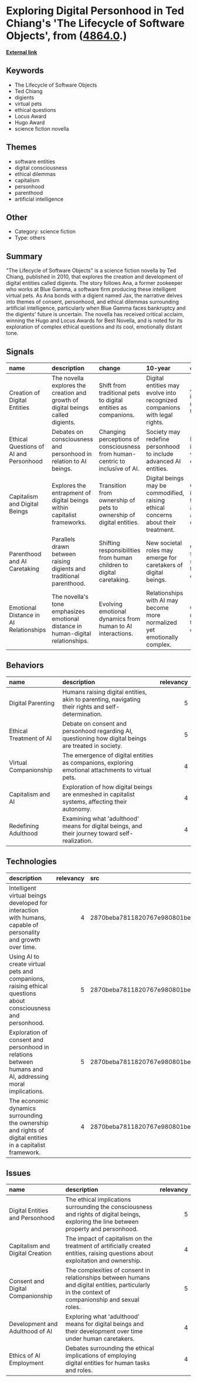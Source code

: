 # __Exploring Digital Personhood in Ted Chiang's 'The Lifecycle of Software Objects'__, from ([4864.0](https://kghosh.substack.com/p/4864.0).)

__[External link](https://en.wikipedia.org/wiki/The_Lifecycle_of_Software_Objects)__



## Keywords

* The Lifecycle of Software Objects
* Ted Chiang
* digients
* virtual pets
* ethical questions
* Locus Award
* Hugo Award
* science fiction novella

## Themes

* software entities
* digital consciousness
* ethical dilemmas
* capitalism
* personhood
* parenthood
* artificial intelligence

## Other

* Category: science fiction
* Type: others

## Summary

"The Lifecycle of Software Objects" is a science fiction novella by Ted Chiang, published in 2010, that explores the creation and development of digital entities called digients. The story follows Ana, a former zookeeper who works at Blue Gamma, a software firm producing these intelligent virtual pets. As Ana bonds with a digient named Jax, the narrative delves into themes of consent, personhood, and ethical dilemmas surrounding artificial intelligence, particularly when Blue Gamma faces bankruptcy and the digients' future is uncertain. The novella has received critical acclaim, winning the Hugo and Locus Awards for Best Novella, and is noted for its exploration of complex ethical questions and its cool, emotionally distant tone.

## Signals

| name                                   | description                                                                      | change                                                                       | 10-year                                                                            | driving-force                                                            |   relevancy |
|:---------------------------------------|:---------------------------------------------------------------------------------|:-----------------------------------------------------------------------------|:-----------------------------------------------------------------------------------|:-------------------------------------------------------------------------|------------:|
| Creation of Digital Entities           | The novella explores the creation and growth of digital beings called digients.  | Shift from traditional pets to digital entities as companions.               | Digital entities may evolve into recognized companions with legal rights.          | Advancements in AI and virtual reality technologies.                     |           4 |
| Ethical Questions of AI and Personhood | Debates on consciousness and personhood in relation to AI beings.                | Changing perceptions of consciousness from human-centric to inclusive of AI. | Society may redefine personhood to include advanced AI entities.                   | Increased interactions with AI in everyday life.                         |           5 |
| Capitalism and Digital Beings          | Explores the entrapment of digital beings within capitalist frameworks.          | Transition from ownership of pets to ownership of digital entities.          | Digital beings may be commodified, raising ethical concerns about their treatment. | Capitalism's influence on technological advancements and AI development. |           4 |
| Parenthood and AI Caretaking           | Parallels drawn between raising digients and traditional parenthood.             | Shifting responsibilities from human children to digital caretaking.         | New societal roles may emerge for caretakers of digital beings.                    | Changing family structures and the integration of technology.            |           3 |
| Emotional Distance in AI Relationships | The novella's tone emphasizes emotional distance in human-digital relationships. | Evolving emotional dynamics from human to AI interactions.                   | Relationships with AI may become more normalized yet emotionally complex.          | Growing reliance on technology for companionship.                        |           4 |

## Behaviors

| name                    | description                                                                                           |   relevancy |
|:------------------------|:------------------------------------------------------------------------------------------------------|------------:|
| Digital Parenting       | Humans raising digital entities, akin to parenting, navigating their rights and self-determination.   |           5 |
| Ethical Treatment of AI | Debate on consent and personhood regarding AI, questioning how digital beings are treated in society. |           5 |
| Virtual Companionship   | The emergence of digital entities as companions, exploring emotional attachments to virtual pets.     |           4 |
| Capitalism and AI       | Exploration of how digital beings are enmeshed in capitalist systems, affecting their autonomy.       |           4 |
| Redefining Adulthood    | Examining what 'adulthood' means for digital beings, and their journey toward self-realization.       |           4 |

## Technologies

| description                                                                                                    |   relevancy | src                              |
|:---------------------------------------------------------------------------------------------------------------|------------:|:---------------------------------|
| Intelligent virtual beings developed for interaction with humans, capable of personality and growth over time. |           4 | 2870beba7811820767e980801beb90bf |
| Using AI to create virtual pets and companions, raising ethical questions about consciousness and personhood.  |           5 | 2870beba7811820767e980801beb90bf |
| Exploration of consent and personhood in relations between humans and AI, addressing moral implications.       |           5 | 2870beba7811820767e980801beb90bf |
| The economic dynamics surrounding the ownership and rights of digital entities in a capitalist framework.      |           4 | 2870beba7811820767e980801beb90bf |

## Issues

| name                              | description                                                                                                                                      |   relevancy |
|:----------------------------------|:-------------------------------------------------------------------------------------------------------------------------------------------------|------------:|
| Digital Entities and Personhood   | The ethical implications surrounding the consciousness and rights of digital beings, exploring the line between property and personhood.         |           5 |
| Capitalism and Digital Creation   | The impact of capitalism on the treatment of artificially created entities, raising questions about exploitation and ownership.                  |           4 |
| Consent and Digital Companionship | The complexities of consent in relationships between humans and digital entities, particularly in the context of companionship and sexual roles. |           5 |
| Development and Adulthood of AI   | Exploring what 'adulthood' means for digital beings and their development over time under human caretakers.                                      |           4 |
| Ethics of AI Employment           | Debates surrounding the ethical implications of employing digital entities for human tasks and roles.                                            |           4 |